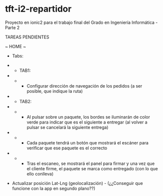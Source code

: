 # tft-i2-repartidor
Proyecto en ionic2 para el trabajo final del Grado en Ingeniería Informática - Parte 2

TAREAS PENDIENTES

~ HOME ~
- Tabs:
- * TAB1:
- * - Configurar dirección de navegación de los pedidos (a ser posible, que indique la ruta)
- * TAB2: 
- * - Al pulsar sobre un paquete, los bordes se iluminarán de color verde para indicar que es el siguiente a entregar (al volver a pulsar se cancelará la siguiente entrega)
- * - Cada paquete tendrá un botón que mostrará el escáner para verificar que ese paquete es el correcto
- * - Tras el escaneo, se mostrará el panel para firmar y una vez que el cliente firme, el paquete se marca como entregado (con lo que ello conlleva)

- Actualizar posición Lat-Lng (geolocalización) - (¿¿Conseguir que funcione con la app en segundo plano??)